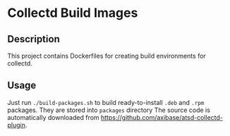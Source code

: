 # Collectd Build Images

## Description

This project contains Dockerfiles for creating build environments for collectd.

## Usage

Just run `./build-packages.sh` to build ready-to-install `.deb` and `.rpm` packages. They are stored into `packages` directory
The source code is automatically downloaded from https://github.com/axibase/atsd-collectd-plugin.
